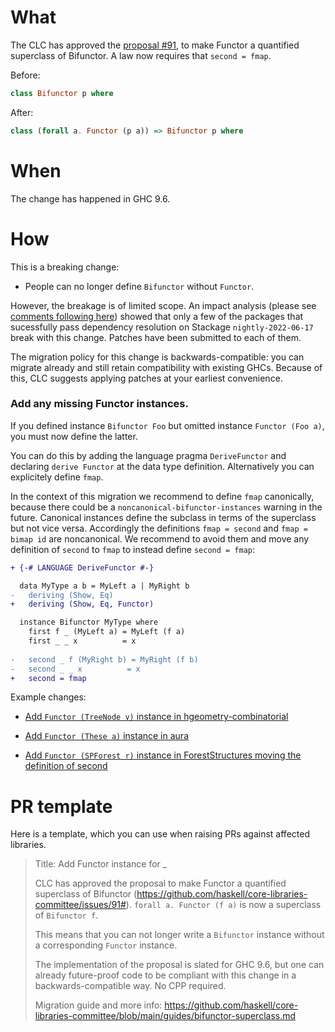 # What
The CLC has approved the [proposal #91](https://github.com/haskell/core-libraries-committee/issues/91), to make Functor a quantified superclass of Bifunctor.
A law now requires that `second = fmap`.

Before:
```haskell
class Bifunctor p where
```

After:
```haskell
class (forall a. Functor (p a)) => Bifunctor p where
```

# When

The change has happened in GHC 9.6.

# How

This is a breaking change:

- People can no longer define `Bifunctor` without `Functor`.

However, the breakage is of limited scope.
An impact analysis (please see [comments following here](https://github.com/haskell/core-libraries-committee/issues/91#issuecomment-1278299233))
showed that only a few of the packages that sucessfully pass dependency resolution on Stackage `nightly-2022-06-17` break with this change.
Patches have been submitted to each of them.

The migration policy for this change is backwards-compatible: you can migrate already and still retain compatibility with existing GHCs.
Because of this, CLC suggests applying patches at your earliest convenience.

### Add any missing Functor instances.

If you defined instance `Bifunctor Foo` but omitted instance `Functor (Foo a)`, you must now define the latter.

You can do this by adding the language pragma `DeriveFunctor` and declaring `derive Functor` at the data type definition.
Alternatively you can explicitely define `fmap`.

In the context of this migration we recommend to define `fmap` canonically, because there could be a `noncanonical-bifunctor-instances` warning in the future. Canonical instances define the subclass in terms of the superclass but not vice versa. Accordingly the definitions `fmap = second` and `fmap = bimap id` are noncanonical. We recommend to avoid them and move any definition of `second` to `fmap` to instead define `second = fmap`:
   ```diff
   + {-# LANGUAGE DeriveFunctor #-}
   
     data MyType a b = MyLeft a | MyRight b
   -   deriving (Show, Eq)
   +   deriving (Show, Eq, Functor)

     instance Bifunctor MyType where
       first f _ (MyLeft a) = MyLeft (f a)
       first _ _ x          = x
       
   -   second _ f (MyRight b) = MyRight (f b)
   -   second _ _ x          = x
   +   second = fmap
   ```

   Example changes:

   - [Add `Functor (TreeNode v)` instance in hgeometry-combinatorial](https://gitlab.haskell.org/ghc/head.hackage/-/blob/8fa2a74d736914a28d1fefbba21cd5325eefe63a/patches/hgeometry-combinatorial-0.14.patch#L140)

   - [Add `Functor (These a)` instance in aura](https://gitlab.haskell.org/ghc/head.hackage/-/blob/8fa2a74d736914a28d1fefbba21cd5325eefe63a/patches/aura-3.2.9.patch#L44)

   - [Add `Functor (SPForest r)` instance in ForestStructures moving the definition of second](https://github.com/choener/ForestStructures/pull/2/files)

# PR template

Here is a template, which you can use when raising PRs against affected libraries.

> Title: Add Functor instance for _
>
> CLC has approved the proposal to make Functor a quantified superclass of Bifunctor
> (https://github.com/haskell/core-libraries-committee/issues/91#).
> `forall a. Functor (f a)` is now a superclass of `Bifunctor f`.
>
> This means that you can not longer write a `Bifunctor` instance without a
> corresponding `Functor` instance.
>
> The implementation of the proposal is slated for GHC 9.6, but one can
> already future-proof code to be compliant with this change in a
> backwards-compatible way. No CPP required.
>
> Migration guide and more info:
> https://github.com/haskell/core-libraries-committee/blob/main/guides/bifunctor-superclass.md
